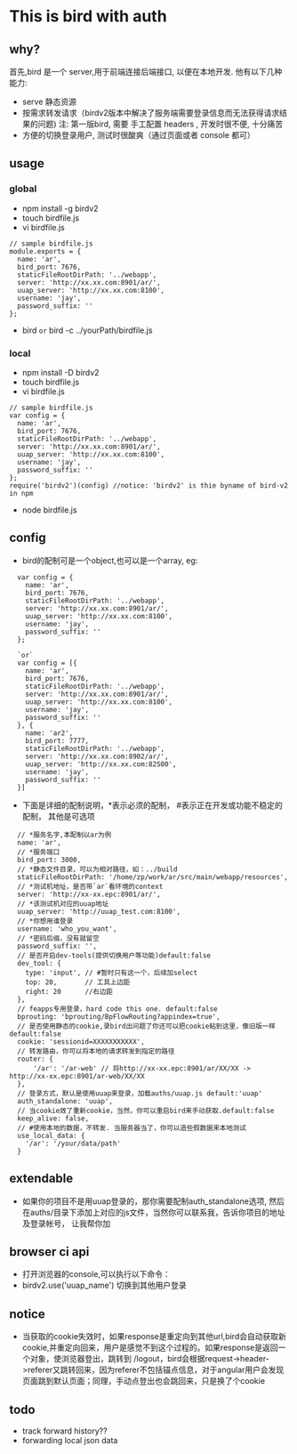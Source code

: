 # This is bird with auth

## why?

首先,bird 是一个 server,用于前端连接后端接口, 以便在本地开发. 他有以下几种能力:

- serve 静态资源
- 按需求转发请求（birdv2版本中解决了服务端需要登录信息而无法获得请求结果的问题) 注: 第一版bird, 需要 手工配置 headers  , 开发时很不便, 十分痛苦
- 方便的切换登录用户, 测试时很酸爽（通过页面或者 console 都可）

## usage

### global

- npm install -g birdv2
- touch birdfile.js
- vi birdfile.js

```
// sample birdfile.js
module.exports = {
  name: 'ar',
  bird_port: 7676,
  staticFileRootDirPath: '../webapp',
  server: 'http://xx.xx.com:8901/ar/',
  uuap_server: 'http://xx.xx.com:8100',
  username: 'jay',
  password_suffix: ''
};
```
- bird  `or` bird  -c ../yourPath/birdfile.js

### local

- npm install -D birdv2
- touch birdfile.js
- vi birdfile.js

```
// sample birdfile.js
var config = {
  name: 'ar',
  bird_port: 7676,
  staticFileRootDirPath: '../webapp',
  server: 'http://xx.xx.com:8901/ar/',
  uuap_server: 'http://xx.xx.com:8100',
  username: 'jay',
  password_suffix: ''
};
require('birdv2')(config) //notice: 'birdv2' is thie byname of bird-v2 in npm 
```

- node birdfile.js

## config
- bird的配制可是一个object,也可以是一个array, eg:
```
  var config = {
    name: 'ar',
    bird_port: 7676,
    staticFileRootDirPath: '../webapp',
    server: 'http://xx.xx.com:8901/ar/',
    uuap_server: 'http://xx.xx.com:8100',
    username: 'jay',
    password_suffix: ''
  };

  `or`
  var config = [{
    name: 'ar',
    bird_port: 7676,
    staticFileRootDirPath: '../webapp',
    server: 'http://xx.xx.com:8901/ar/',
    uuap_server: 'http://xx.xx.com:8100',
    username: 'jay',
    password_suffix: ''
  }, {
    name: 'ar2',
    bird_port: 7777,
    staticFileRootDirPath: '../webapp',
    server: 'http://xx.xx.com:8902/ar/',
    uuap_server: 'http://xx.xx.com:82S00',
    username: 'jay',
    password_suffix: ''
  }]
```
- 下面是详细的配制说明，*表示必须的配制， #表示正在开发或功能不稳定的配制， 其他是可选项
```
  // *服务名字,本配制以ar为例
  name: 'ar',
  // *服务端口
  bird_port: 3000,
  // *静态文件目录，可以为相对路径，如：../build
  staticFileRootDirPath: '/home/zp/work/ar/src/main/webapp/resources',
  // *测试机地址，是否带`ar`看环境的context
  server: 'http://xx-xx.epc:8901/ar/',
  // *该测试机对应的uuap地址
  uuap_server: 'http://uuap_test.com:8100',
  // *你想用谁登录
  username: 'who_you_want',
  // *密码后缀，没有就留空
  password_suffix: '',
  // 是否开启dev-tools(提供切换用户等功能)default:false
  dev_tool: {
    type: 'input', // #暂时只有这一个，后续加select
    top: 20,       // 工具上边距
    right: 20      //右边距
  },
  // feapps专用登录，hard code this one. default:false
  bprouting: 'bprouting/BpFlowRouting?appindex=true',
  // 是否使用静态的cookie,录bird出问题了你还可以把cookie粘到这里，像旧版一样default:false
  cookie: 'sessionid=XXXXXXXXXXX',
  // 转发路由，你可以将本地的请求转发到指定的路径
  router: {  
      '/ar': '/ar-web' // 将http://xx-xx.epc:8901/ar/XX/XX -> http://xx-xx.epc:8901/ar-web/XX/XX 
  },
  // 登录方式，默认是使用uuap来登录，加载auths/uuap.js default:'uuap'
  auth_standalone: 'uuap',
  // 当cookie效了重新cookie，当然，你可以重启bird来手动获取.default:false
  keep_alive: false,
  // #使用本地的数据，不转发. 当服务器当了，你可以造些假数据来本地测试
  use_local_data: {
    '/ar': '/your/data/path'
  }
```

## extendable

- 如果你的项目不是用uuap登录的，那你需要配制auth_standalone选项, 然后在auths/目录下添加上对应的js文件，当然你可以联系我，告诉你项目的地址 及登录帐号， 让我帮你加



## browser ci api

- 打开浏览器的console,可以执行以下命令：
- birdv2.use('uuap_name') 切换到其他用户登录

## notice

- 当获取的cookie失效时，如果response是重定向到其他url,bird会自动获取新cookie,并重定向回来，用户是感觉不到这个过程的。如果response是返回一个对象，使浏览器登出，跳转到 /logout，bird会根据request->header->referer又跳转回来，因为referer不包括锚点信息，对于angular用户会发现页面跳到默认页面；同理，手动点登出也会跳回来，只是换了个cookie


## todo

- track forward history??
- forwarding local json data
